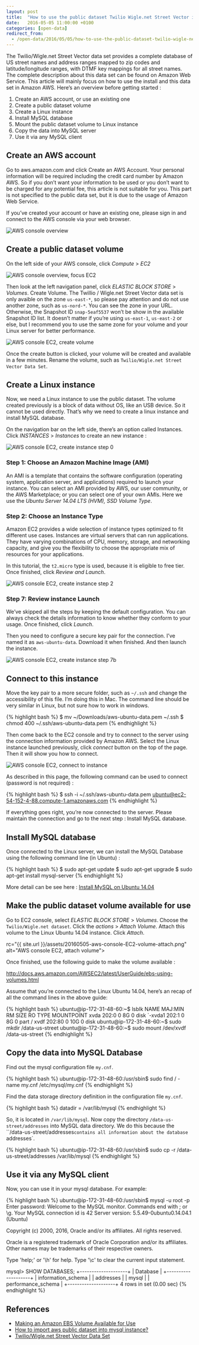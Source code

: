 ```yaml
---
layout: post
title:  "How to use the public dataset Twilio Wigle.net Street Vector in Amazon AWS"
date:   2016-05-05 11:00:00 +0100
categories: [open-data]
redirect_from:
  - /open-data/2016/05/05/how-to-use-the-public-dataset-twilio-wigle-net-street-vector-in-amazon-aws
---
```


The Twilio/Wigle.net Street Vector data set provides a complete database of US 
street names and address ranges mapped to zip codes and latitude/longitude 
ranges, with DTMF key mappings for all street names. The complete description 
about this data set can be found on Amazon Web Service. This article will 
mainly focus on how to use the install and this data set in Amazon AWS. Here’s 
an overview before getting started : 

1. Create an AWS account, or use an existing one
2. Create a public dataset volume
3. Create a Linux instance
4. Install MySQL database
5. Mount the public dataset volume to Linux instance
6. Copy the data into MySQL server
7. Use it via any MySQL client

<!--more-->

## Create an AWS account

Go to aws.amazon.com and click Create an AWS Account. Your personal information 
will be required including the credit card number by Amazon AWS. So if you 
don’t want your information to be used or you don’t want to be charged for any 
potential fee, this article is not suitable for you. This part is not specified 
to the public data set, but it is due to the usage of Amazon Web Service.

If you’ve created your account or have an existing one, please sign in and 
connect to the AWS console via your web browser.

<img src="{{ site.url }}/assets/20160505-aws-console.png" alt="AWS console overview">


## Create a public dataset volume

On the left side of your AWS console, click _Compute_ > _EC2_
 
<img src="{{ site.url }}/assets/20160505-aws-console-EC2.png" alt="AWS console overview, focus EC2">

Then look at the left navigation panel, click _ELASTIC BLOCK STORE_ > _Volumes_. 
Create Volume. The Twillio / Wigle.net Street Vector data set is only avaible 
on the zone `us-east-*`, so please pay attention and do not use another zone, 
such as `us-nord-*`. You can see the zone in your URL. Otherwise, the Snapshot 
ID `snap-5eaf5537` won’t be show in the available Snapshot ID list. It doesn’t 
matter if you’re using `us-east-1`, `us-east-2` or else, but I recommend you to 
use the same zone for your volume and your Linux server for better performance.

 <img src="{{ site.url }}/assets/20160505-aws-console-EC2-volume-create.png" alt="AWS console EC2, create volume">

Once the create button is clicked, your volume will be created and available in 
a few minutes. Rename the volume, such as 
`Twilio/Wigle.net Street Vector Data Set`.
 

## Create a Linux instance

Now, we need a Linux instance to use the public dataset. The volume created 
previously is a block of data without OS, like an USB device. So it cannot be 
used directly. That’s why we need to create a linux instance and install MySQL 
database.

On the navigation bar on the left side, there’s an option called Instances. 
Click _INSTANCES_ > _Instances_ to create an new instance :

<img src="{{ site.url }}/assets/20160505-aws-console-EC2-instance-step0.png" alt="AWS console EC2, create instance step 0">

### Step 1: Choose an Amazon Machine Image (AMI)

An AMI is a template that contains the software configuration (operating 
system, application server, and applications) required to launch your instance. 
You can select an AMI provided by AWS, our user community, or the AWS 
Marketplace; or you can select one of your own AMIs. Here we use the 
_Ubuntu Server 14.04 LTS (HVM), SSD Volume Type_.

### Step 2: Choose an Instance Type

Amazon EC2 provides a wide selection of instance types optimized to fit 
different use cases. Instances are virtual servers that can run applications. 
They have varying combinations of CPU, memory, storage, and networking 
capacity, and give you the flexibility to choose the appropriate mix of 
resources for your applications. 

In this tutorial, the `t2.micro` type is used, because it is eligible to 
free tier. Once finished, click _Review and Launch_.

<img src="{{ site.url }}/assets/20160505-aws-console-EC2-instance-step2.png" alt="AWS console EC2, create instance step 2">

### Step 7: Review instance Launch

We’ve skipped all the steps by keeping the default configuration. You can 
always check the details information to know whether they conform to your usage.
Once finished, click _Launch_.

Then you need to configure a secure key pair for the connection. I’ve named it 
as `aws-ubuntu-data`. Download it when finished. And then launch the instance.

<img src="{{ site.url }}/assets/20160505-aws-console-EC2-instance-step7b.png" alt="AWS console EC2, create instance step 7b">


## Connect to this instance

Move the key pair to a more secure folder, such as `~/.ssh` and change the 
accessibility of this file. I’m doing this in Mac. The command line should be 
very similar in Linux, but not sure how to work in windows.

{% highlight bash %}
$ mv ~/Downloads/aws-ubuntu-data.pem ~/.ssh
$ chmod 400 ~/.ssh/aws-ubuntu-data.pem 
{% endhighlight %}

Then come back to the EC2 console and try to connect to the server using the 
connection information provided by Amazon AWS. Select the Linux instance 
launched previously, click _connect_ button on the top of the page. Then it 
will show you how to connect.

<img src="{{ site.url }}/assets/20160505-aws-console-EC2-instance-connect.png" alt="AWS console EC2, connect to instance">

As described in this page, the following command can be used to connect 
(password is not required) :

{% highlight bash %}
$ ssh -i ~/.ssh/aws-ubuntu-data.pem ubuntu@ec2-54-152-4-88.compute-1.amazonaws.com
{% endhighlight %}

If everything goes right, you’re now connected to the server. Please maintain 
the connection and go to the next step : Install MySQL database.


## Install MySQL database

Once connected to the Linux server, we can install the MySQL Database using 
the following command line (in Ubuntu) :

{% highlight bash %}
$ sudo apt-get update
$ sudo apt-get upgrade
$ sudo apt-get install mysql-server
{% endhighlight %}

More detail can be see here : [Install MySQL on Ubuntu 14.04][install-mysql]


## Make the public dataset volume available for use

Go to EC2 console, select _ELASTIC BLOCK STORE_ > _Volumes_. Choose the 
`Twilio/Wigle.net dataset`. Click the _actions_ > _Attach Volume_. Attach this 
volume to the Linux Ubuntu 14.04 instance. Click _Attach_.

rc="{{ site.url }}/assets/20160505-aws-console-EC2-volume-attach.png" alt="AWS console EC2, attach volume">

Once finished, use the following guide to make the volume available : 

<http://docs.aws.amazon.com/AWSEC2/latest/UserGuide/ebs-using-volumes.html>

Assume that you’re connected to the Linux Ubuntu 14.04, here’s an recap of all 
the command lines in the above guide:

{% highlight bash %}
ubuntu@ip-172-31-48-60:~$ lsblk
NAME    MAJ:MIN RM SIZE RO TYPE MOUNTPOINT
xvda    202:0    0   8G  0 disk 
`-xvda1 202:1    0   8G  0 part /
xvdf    202:80   0  10G  0 disk 
ubuntu@ip-172-31-48-60:~$ sudo mkdir /data-us-street
ubuntu@ip-172-31-48-60:~$ sudo mount /dev/xvdf /data-us-street
{% endhighlight %}

## Copy the data into MySQL Database

Find out the mysql configuration file `my.cnf`. 

{% highlight bash %}
ubuntu@ip-172-31-48-60:/usr/sbin$ sudo find / -name my.cnf
/etc/mysql/my.cnf
{% endhighlight %}

Find the data storage directory definition in the configuration file `my.cnf`.

{% highlight bash %}
datadir         = /var/lib/mysql
{% endhighlight %}

So, it is located in `/var/lib/mysql`. Now copy the directory 
`/data-us-street/addresses` into MySQL data directory. We do this because the
``/data-us-street/addresses` contains all information about the database 
`addresses`.

{% highlight bash %}
ubuntu@ip-172-31-48-60:/usr/sbin$ sudo cp -r /data-us-street/addresses /var/lib/mysql
{% endhighlight %}


## Use it via any MySQL client

Now, you can use it in your mysql database. For example:

{% highlight bash %}
ubuntu@ip-172-31-48-60:/usr/sbin$ mysql -u root -p
Enter password: 
Welcome to the MySQL monitor.  Commands end with ; or \g.
Your MySQL connection id is 42
Server version: 5.5.49-0ubuntu0.14.04.1 (Ubuntu)

Copyright (c) 2000, 2016, Oracle and/or its affiliates. All rights reserved.

Oracle is a registered trademark of Oracle Corporation and/or its
affiliates. Other names may be trademarks of their respective
owners.

Type 'help;' or '\h' for help. Type '\c' to clear the current input statement.

mysql> SHOW DATABASES;
+--------------------+
| Database           |
+--------------------+
| information_schema |
| addresses          |
| mysql              |
| performance_schema |
+--------------------+
4 rows in set (0.00 sec)
{% endhighlight %}

## References

* [Making an Amazon EBS Volume Available for Use][aws-vol]
* [How to import aws public dataset into mysql instance?][stackoverflow-36753349]
* [Twilio/Wigle.net Street Vector Data Set][aws-us-street]

[stackoverflow-36753349]: http://stackoverflow.com/questions/36753349/how-to-import-aws-public-dataset-into-mysql-instance
[aws-vol]: http://docs.aws.amazon.com/AWSEC2/latest/UserGuide/ebs-using-volumes.html
[aws-us-street]: https://aws.amazon.com/fr/datasets/twilio-wigle-net-street-vector-data-set/
[install-mysql]: https://www.linode.com/docs/databases/mysql/install-mysql-on-ubuntu-14-04
